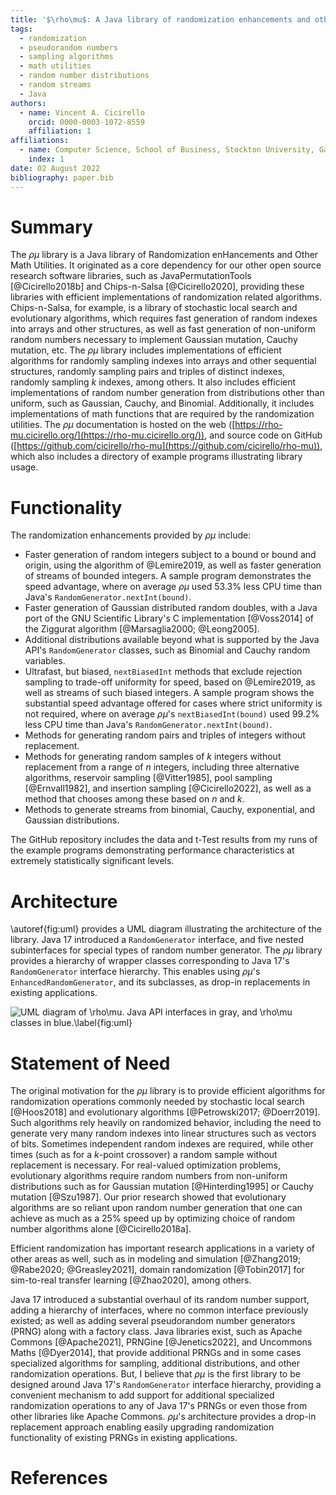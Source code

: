 ```yaml
---
title: '$\rho\mu$: A Java library of randomization enhancements and other math utilities'
tags:
  - randomization
  - pseudorandom numbers
  - sampling algorithms
  - math utilities
  - random number distributions
  - random streams
  - Java
authors:
  - name: Vincent A. Cicirello
    orcid: 0000-0003-1072-8559
    affiliation: 1
affiliations:
  - name: Computer Science, School of Business, Stockton University, Galloway, NJ 08205
    index: 1
date: 02 August 2022
bibliography: paper.bib
---
```


# Summary

The $\rho\mu$ library is a Java library of Randomization enHancements and Other Math Utilities. It originated as a core dependency for our other open source research software libraries, such as JavaPermutationTools [@Cicirello2018b] and Chips-n-Salsa [@Cicirello2020], providing these libraries with efficient implementations of randomization related algorithms. Chips-n-Salsa, for example, is a library of stochastic local search and evolutionary algorithms, which requires fast generation of random indexes into arrays and other structures, as well as fast generation of non-uniform random numbers necessary to implement Gaussian mutation, Cauchy mutation, etc. The $\rho\mu$ library includes implementations of efficient algorithms for randomly sampling indexes into arrays and other sequential structures, randomly sampling pairs and triples of distinct indexes, randomly sampling $k$ indexes, among others. It also includes efficient implementations of random number generation from distributions other than uniform, such as Gaussian, Cauchy, and Binomial. Additionally, it includes implementations of math functions that are required by the randomization utilities. The $\rho\mu$ documentation is hosted on the web ([https://rho-mu.cicirello.org/](https://rho-mu.cicirello.org/)), and source code on GitHub ([https://github.com/cicirello/rho-mu](https://github.com/cicirello/rho-mu)), which also includes a directory of example programs illustrating library usage.

# Functionality

The randomization enhancements provided by $\rho\mu$ include:

* Faster generation of random integers subject to a bound or bound and origin, using the algorithm of @Lemire2019, as well as faster generation of streams of bounded integers. A sample program demonstrates the speed advantage, where on average $\rho\mu$ used 53.3% less CPU time than Java's `RandomGenerator.nextInt(bound)`.
* Faster generation of Gaussian distributed random doubles, with a Java port of the GNU Scientific Library's C implementation [@Voss2014] of the Ziggurat algorithm [@Marsaglia2000; @Leong2005].
* Additional distributions available beyond what is supported by the Java API's `RandomGenerator` classes, such as Binomial and Cauchy random variables.
* Ultrafast, but biased, `nextBiasedInt` methods that exclude rejection sampling to trade-off uniformity for speed, based on @Lemire2019, as well as streams of such biased integers. A sample program shows the substantial speed advantage offered for cases where strict uniformity is not required, where on average $\rho\mu$'s `nextBiasedInt(bound)` used 99.2% less CPU time than Java's `RandomGenerator.nextInt(bound)`.
* Methods for generating random pairs and triples of integers without replacement.
* Methods for generating random samples of $k$ integers without replacement from a range of $n$ integers, including three alternative algorithms, reservoir sampling [@Vitter1985], pool sampling [@Ernvall1982], and insertion sampling [@Cicirello2022], as well as a method that chooses among these based on $n$ and $k$.
* Methods to generate streams from binomial, Cauchy, exponential, and Gaussian distributions.

The GitHub repository includes the data and t-Test results from my runs of the example programs demonstrating performance characteristics at extremely statistically significant levels.

# Architecture

\autoref{fig:uml} provides a UML diagram illustrating the architecture of the library. Java 17 introduced a `RandomGenerator` interface, and five nested subinterfaces for special types of random number generator. The $\rho\mu$ library provides a hierarchy of wrapper classes corresponding to Java 17's `RandomGenerator` interface hierarchy. This enables using $\rho\mu$'s `EnhancedRandomGenerator`, and its subclasses, as drop-in replacements in existing applications.

![UML diagram of $\rho\mu$. Java API interfaces in gray, and $\rho\mu$ classes in blue.\label{fig:uml}](uml.png)

# Statement of Need

The original motivation for the $\rho\mu$ library is to provide efficient algorithms for randomization operations commonly needed by stochastic local search [@Hoos2018] and evolutionary algorithms [@Petrowski2017; @Doerr2019]. Such algorithms rely heavily on randomized behavior, including the need to generate very many random indexes into linear structures such as vectors of bits. Sometimes independent random indexes are required, while other times (such as for a $k$-point crossover) a random sample without replacement is necessary. For real-valued optimization problems, evolutionary algorithms require random numbers from non-uniform distributions such as for Gaussian mutation [@Hinterding1995] or Cauchy mutation [@Szu1987]. Our prior research showed that evolutionary algorithms are so reliant upon random number generation that one can achieve as much as a 25% speed up by optimizing choice of random number algorithms alone [@Cicirello2018a].

Efficient randomization has important research applications in a variety of other areas as well, such as in modeling and simulation [@Zhang2019; @Rabe2020; @Greasley2021], domain randomization [@Tobin2017] for sim-to-real transfer learning [@Zhao2020], among others.

Java 17 introduced a substantial overhaul of its random number support, adding a hierarchy of interfaces, where no common interface previously existed; as well as adding several pseudorandom number generators (PRNG) along with a factory class. Java libraries exist, such as Apache Commons [@Apache2021], PRNGine [@Jenetics2022], and Uncommons Maths [@Dyer2014], that provide additional PRNGs and in some cases specialized algorithms for sampling, additional distributions, and other randomization operations. But, I believe that $\rho\mu$ is the first library to be designed around Java 17's `RandomGenerator` interface hierarchy, providing a convenient mechanism to add support for additional specialized randomization operations to any of Java 17's PRNGs or even those from other libraries like Apache Commons. $\rho\mu$'s architecture provides a drop-in replacement approach enabling easily upgrading randomization functionality of existing PRNGs in existing applications. 

# References
